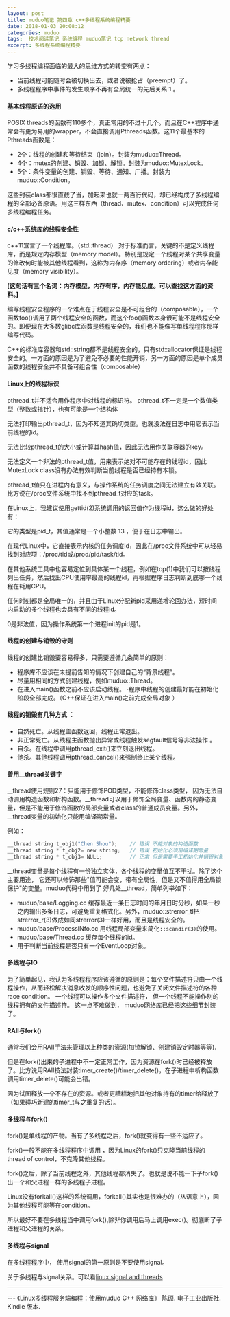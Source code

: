```yaml
---
layout: post
title: muduo笔记 第四章 c++多线程系统编程精要
date: 2018-01-03 20:08:12
categories: muduo
tags:  技术阅读笔记 系统编程 muduo笔记 tcp network thread
excerpt: 多线程系统编程精要
---
```


学习多线程编程面临的最大的思维方式的转变有两点：

- 当前线程可能随时会被切换出去，或者说被抢占（preempt）了。 
- 多线程程序中事件的发生顺序不再有全局统一的先后关系 1 。

#### 基本线程原语的选用

POSIX threads的函数有110多个，真正常用的不过十几个。而且在C++程序中通常会有更为易用的wrapper，不会直接调用Pthreads函数。这11个最基本的Pthreads函数是：
 
- 2个：线程的创建和等待结束（join）。封装为muduo::Thread。 
- 4个：mutex的创建、销毁、加锁、解锁。封装为muduo::MutexLock。
- 5个：条件变量的创建、销毁、等待、通知、广播。封装为muduo::Condition。

这些封装class都很直截了当，加起来也就一两百行代码，却已经构成了多线程编程的全部必备原语。用这三样东西（thread、mutex、condition）可以完成任何多线程编程任务。

#### c/c++系统库的线程安全性

c++11宣言了一个线程库。（std::thread）
对于标准而言，关键的不是定义线程库，而是规定内存模型（memory model）。特别是规定一个线程对某个共享变量的修改何时能被其他线程看到，这称为内存序（memory ordering）或者内存能见度（memory visibility）。

**[这句话有三个名词：内存模型，内存有序，内存能见度。可以查找这方面的资料。]**

编写线程安全程序的一个难点在于线程安全是不可组合的（composable），一个函数foo()调用了两个线程安全的函数，而这个foo()函数本身很可能不是线程安全的。即便现在大多数glibc库函数是线程安全的，我们也不能像写单线程程序那样编写代码。

C++的标准库容器和std::string都不是线程安全的，只有std::allocator保证是线程安全的。一方面的原因是为了避免不必要的性能开销，另一方面的原因是单个成员函数的线程安全并不具备可组合性（composable）

#### Linux上的线程标识

pthread_t并不适合用作程序中对线程的标识符。 pthread_t不一定是一个数值类型（整数或指针），也有可能是一个结构体

无法打印输出pthread_t，因为不知道其确切类型。也就没法在日志中用它表示当前线程的id。

无法比较pthread_t的大小或计算其hash值，因此无法用作关联容器的key。 

无法定义一个非法的pthread_t值，用来表示绝对不可能存在的线程id，因此MutexLock class没有办法有效判断当前线程是否已经持有本锁。

pthread_t值只在进程内有意义，与操作系统的任务调度之间无法建立有效关联。比方说在/proc文件系统中找不到pthread_t对应的task。

在Linux上，我建议使用gettid(2)系统调用的返回值作为线程id，这么做的好处有： 

它的类型是pid_t，其值通常是一个小整数 13 ，便于在日志中输出。 

在现代Linux中，它直接表示内核的任务调度id，因此在/proc文件系统中可以轻易找到对应项：/proc/tid或/prod/pid/task/tid。 

在其他系统工具中也容易定位到具体某一个线程，例如在top(1)中我们可以按线程列出任务，然后找出CPU使用率最高的线程id，再根据程序日志判断到底哪一个线程在耗用CPU。

任何时刻都是全局唯一的，并且由于Linux分配新pid采用递增轮回办法，短时间内启动的多个线程也会具有不同的线程id。

0是非法值，因为操作系统第一个进程init的pid是1。


#### 线程的创建与销毁的守则 

线程的创建比销毁要容易得多，只需要遵循几条简单的原则：

- 程序库不应该在未提前告知的情况下创建自己的“背景线程”。
- 尽量用相同的方式创建线程，例如muduo::Thread。
- 在进入main()函数之前不应该启动线程。 ·程序中线程的创建最好能在初始化阶段全部完成。（C++保证在进入main()之前完成全局对象 ）

#### 线程的销毁有几种方式 ： 

- 自然死亡。从线程主函数返回，线程正常退出。 
- 非正常死亡。从线程主函数抛出异常或线程触发segfault信号等非法操作 。 
- 自杀。在线程中调用pthread_exit()来立刻退出线程。 
- 他杀。其他线程调用pthread_cancel()来强制终止某个线程。


#### 善用__thread关键字

__thread使用规则27：只能用于修饰POD类型，不能修饰class类型， 因为无法自动调用构造函数和析构函数。__thread可以用于修饰全局变量、函数内的静态变量，但是不能用于修饰函数的局部变量或者class的普通成员变量。另外，__thread变量的初始化只能用编译期常量。 

例如： 

```c
__thread string t_obj1("Chen Shou");    // 错误 不能对象的构造函数
__thread string * t_obj2= new string;   // 错误 初始化必须用编译期常量
__thread string * t_obj3= NULL;         // 正常 但是需要手工初始化并销毁对象

```
__thread变量是每个线程有一份独立实体，各个线程的变量值互不干扰。除了这个主要用途， 它还可以修饰那些"值可能会变，带有全局性，但是又不值得用全局锁保护"的变量。muduo代码中用到了 好几处__thread，简单列举如下：

 - muduo/base/Logging.cc 缓存最近一条日志时间的年月日时分秒，如果一秒之内输出多条日志，可避免重复格式化。另外，muduo::strerror_tl把strerror_r(3)做成如同strerror(3)一样好用，而且是线程安全的。 
 - muduo/base/ProcessINfo.cc 用线程局部变量来简化`::scandir(3)`的使用。
 - muduo/base/Thread.cc 缓存每个线程的id。 
 - 用于判断当前线程是否只有一个EventLoop对象。

#### 多线程与IO

为了简单起见，我认为多线程程序应该遵循的原则是：每个文件描述符只由一个线程操作，从而轻松解决消息收发的顺序性问题，也避免了关闭文件描述符的各种race condition。 一个线程可以操作多个文件描述符， 但一个线程不能操作别的线程拥有的文件描述符。 这一点不难做到， muduo网络库已经把这些细节封装了。


#### RAII与fork()

通常我们会用RAII手法来管理以上种类的资源(加锁解锁、创建销毁定时器等等).

但是在fork()出来的子进程中不一定正常工作，因为资源在fork()时已经被释放了。比方说用RAII技法封装timer_create()/timer_delete()，在子进程中析构函数调用timer_delete()可能会出错。

因为试图释放一个不存在的资源。或者更糟糕地把其他对象持有的timer给释放了（如果碰巧新建的timer_t与之重复的话）。

#### 多线程与fork()

fork()是单线程的产物。当有了多线程之后，fork()就变得有一些不适应了。

fork()一般不能在多线程程序中调用 ，因为Linux的fork()只克隆当前线程的thread of control，不克隆其他线程。

fork()之后，除了当前线程之外，其他线程都消失了。也就是说不能一下子fork()出一个和父进程一样的多线程子进程。

Linux没有forkall()这样的系统调用，forkall()其实也是很难办的（从语意上），因为其他线程可能等在condition。

所以最好不要在多线程当中调用fork(),除非你调用后马上调用exec()。彻底断了子进程和父进程的关系。

#### 多线程与signal

在多线程程序中， 使用signal的第一原则是不要使用signal。

关于多线程与signal关系。可以看[linux signal and threads](http://blog.xyecho.com/linux-signal/)


---
 \--- 《Linux多线程服务端编程：使用muduo C++ 网络库》 陈硕. 电子工业出版社. Kindle 版本.











